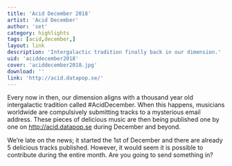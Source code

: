 ```yaml
---
title: 'Acid December 2018'
artist: 'Acid December'
author: 'set'
category: highlights
tags: [acid,december,]
layout: link
description: 'Intergalactic tradition finally back in our dimension.'
uid: 'aciddecember2018'
cover: 'aciddecember2018.jpg'
download: ''
link: 'http://acid.datapop.se/'
---
```

Every now in then, our dimension aligns with a thousand year old intergalactic tradition called #AcidDecember. When this happens, musicians worldwide are compulsively submitting tracks to a mysterious email address. These pieces of delicious music are then being published one by one on http://acid.datapop.se during December and beyond. 

We’re late on the news; it started the 1st of December and there are already 5 delicious tracks published. However, it would seem it is possible to contribute during the entire month. Are you going to send something in?